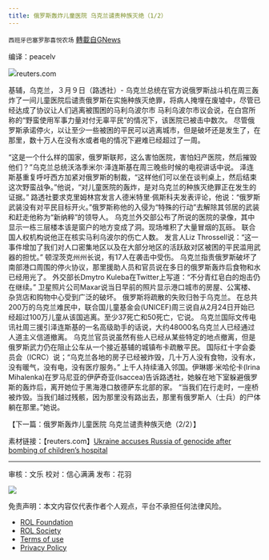 ```yaml
---
title: 俄罗斯轰炸儿童医院 乌克兰谴责种族灭绝（1/2）
---
```

`西班牙巴塞罗那喜悦农场` [轉載自GNews](https://gnews.org/zh-hans/2142805/)

编译：peacelv

![](https://assets.gnews.org/wp-content/uploads/2022/03/image-1089-edited.png)reuters.com

基辅，乌克兰，３月９日（路透社）- 乌克兰总统在官方说俄罗斯战斗机在周三轰炸了一间儿童医院后谴责俄罗斯在实施种族灭绝罪，将病人掩埋在废墟中，尽管已经达成了协议让人们逃离被围困的马利乌波尔市
马利乌波尔市议会说，在白宫所称的“野蛮使用军事力量对付无辜平民”的情况下，该医院已被击中数次。
尽管俄罗斯承诺停火，以让至少一些被困的平民可以逃离城市，但是破坏还是发生了，在那里，数十万人在没有水或者电的情况下避难已经超过了一周。

“这是一个什么样的国家，俄罗斯联邦，这么害怕医院，害怕妇产医院，然后摧毁他们？”乌克兰总统沃洛季米尔·泽连斯基在周三晚些时候的电视讲话中说。
泽连斯基重复呼吁西方加紧对俄罗斯的制裁，“这样他们可以坐在谈判桌上，然后结束这次野蛮战争。”他说，“对儿童医院的轰炸，是对乌克兰的种族灭绝罪正在发生的证据。”
路透社要求克里姆林宫发言人德米特里·佩斯科夫发表评论，他说：“俄罗斯武装没有对平民目标开火。”俄罗斯称他的入侵为“特殊的行动”去解除其邻居的武装和赶走他称为“新纳粹”的领导人。
乌克兰外交部公布了所说的医院的录像，其中显示一栋三层楼本该是窗户的地方变成了洞。现场堆积了大量冒烟的瓦砾。
联合国人权机构说他正在核实马利乌波尔的伤亡人数。
发言人Liz Throssell说：“这一事件增加了我们对人口密集地区以及在大部分地区的活跃敌对区被困的平民滥用武器的担忧。”
顿涅茨克州州长说，有17人在袭击中受伤。
乌克兰指责俄罗斯破坏了南部港口周围的停火协议，那里援助人员和官员说在多日的俄罗斯轰炸后食物和水已经用光了。
外交部长Dmytro Kuleba在Twitter上写道：“不分青红皂白的炮击仍在继续。”
卫星照片公司Maxar说当日早前的照片显示港口城市的房屋、公寓楼、杂货店和购物中心受到广泛的破坏。
俄罗斯将疏散的失败归咎于乌克兰。
在总共200万的乌克兰难民中，联合国儿童基金会(UNICEF)周三说自从2月24日开始已经超过100万儿童从该国逃离。至少37死亡和50死亡，它说。
乌克兰国际文传电讯社周三援引泽连斯基的一名高级助手的话说，大约48000名乌克兰人已经通过人道主义信道撤离。
乌克兰官员说虽然有些人已经从某些特定的地点撤离，但是俄罗斯武力仍在阻止公车从一个接近基辅的城镇布卡疏散平民。
国际红十字会委员会（ICRC）说；“乌克兰各地的房子已经被炸毁，几十万人没有食物，没有水，没有暖气，没有电，没有医疗服务。”
上千人持续涌入邻国。伊琳娜·米哈伦卡(Irina Mihalenka)在罗马尼亚的伊萨奇亚(Isaccea)告诉路透社，她躲在地下室躲避俄罗斯的轰炸后，离开她位于黑海港口敖德萨东北部的家。
“当我们在行走时，一座桥被炸毁。当我们越过残骸，因为那里没有路出去，那里有俄罗斯人（士兵）的尸体躺在那里。”她说。

【下一篇：俄罗斯轰炸儿童医院 乌克兰谴责种族灭绝（2/2）】

素材链接：【reuters.com】[Ukraine accuses Russia of genocide after bombing of children’s hospital](https://www.reuters.com/world/europe/russia-promises-silence-ukrainians-flee-battered-cities-2022-03-09/)

* * *

审核：文乐
校对：信心满满
发布：花羽

![](https://assets.gnews.org/wp-content/uploads/2022/03/西喜-7.jpeg)

 

免责声明：本文内容仅代表作者个人观点，平台不承担任何法律风险。

- [ROL Foundation](https://rolfoundation.org/)
- [ROL Society](https://rolsociety.org/)
- [Terms of use](https://gnews.org/terms-of-use-3/)
- [Privacy Policy](https://gnews.org/privacy-policy/)
